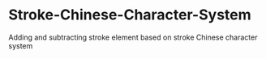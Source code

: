 # Stroke-Chinese-Character-System
Adding and subtracting stroke element based on stroke Chinese character system
